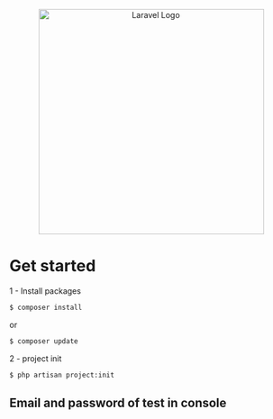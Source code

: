 <p align="center"><a href="https://laravel.com" target="_blank"><img src="https://raw.githubusercontent.com/laravel/art/master/logo-lockup/5%20SVG/2%20CMYK/1%20Full%20Color/laravel-logolockup-cmyk-red.svg" width="400" alt="Laravel Logo"></a></p>

# Get started

1 - Install packages

```bash
$ composer install 
```

or

```bash
$ composer update 
```

2 - project init

```bash
$ php artisan project:init 
```

## Email and password of test in console